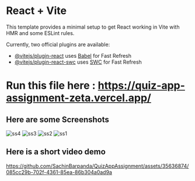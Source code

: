 # React + Vite

This template provides a minimal setup to get React working in Vite with HMR and some ESLint rules.

Currently, two official plugins are available:

- [@vitejs/plugin-react](https://github.com/vitejs/vite-plugin-react/blob/main/packages/plugin-react/README.md) uses [Babel](https://babeljs.io/) for Fast Refresh
- [@vitejs/plugin-react-swc](https://github.com/vitejs/vite-plugin-react-swc) uses [SWC](https://swc.rs/) for Fast Refresh

# Run this file here : https://quiz-app-assignment-zeta.vercel.app/

## Here are some Screenshots 

![ss4](https://github.com/SachinBarpanda/QuizAppAssignment/assets/35636874/ef4098c4-f694-49bc-8d92-b3e77443cd6a)
![ss3](https://github.com/SachinBarpanda/QuizAppAssignment/assets/35636874/9dbce6e4-4d1d-4ea8-9114-444c6c0759bb)
![ss2](https://github.com/SachinBarpanda/QuizAppAssignment/assets/35636874/afed69e4-6cff-4d5b-9456-93cea0219075)
![ss1](https://github.com/SachinBarpanda/QuizAppAssignment/assets/35636874/d47eb197-a438-4889-b13c-8918445f9a25)
 ## Here is a short video demo 
 

https://github.com/SachinBarpanda/QuizAppAssignment/assets/35636874/085cc29b-702f-4361-85ea-86b304a0ad9a

